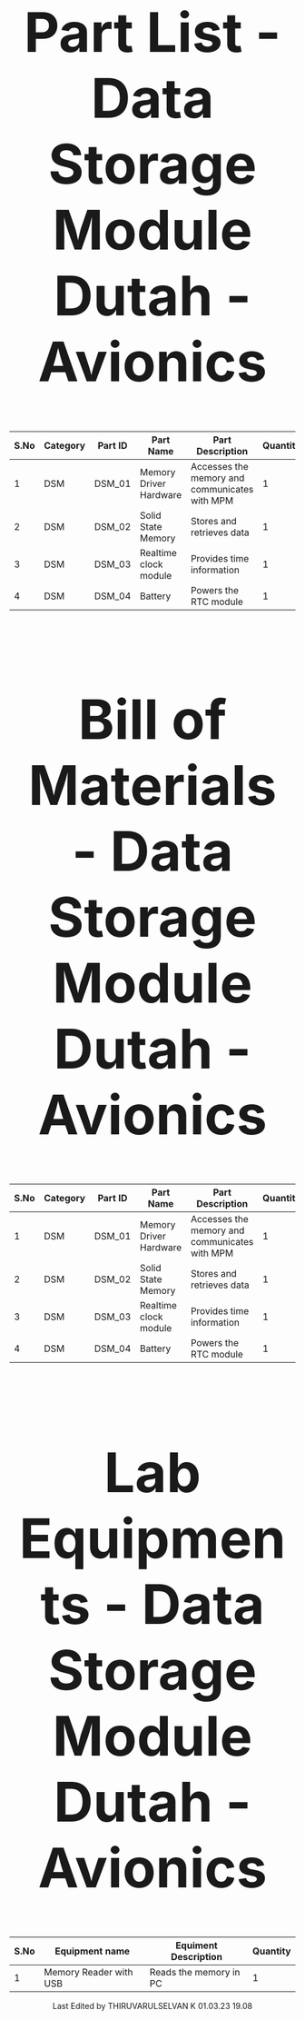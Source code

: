 <div align="center">
<h1 style="font-size:10vw">Part List - Data Storage Module<br>Dutah - Avionics</h1>

| S.No                                               | Category | Part ID | Part Name | Part Description | Quantity |
| ------------- | ------------- | ------------- | ------------- | ------------- | ------------- |
  | 1    | DSM      | DSM_01  | Memory Driver Hardware | Accesses the memory and communicates with MPM | 1        |
| 2    | DSM      | DSM_02  | Solid State Memory     | Stores and retrieves data                     | 1        |
| 3    | DSM      | DSM_03  | Realtime clock module  | Provides time information                     | 1        |
| 4    | DSM      | DSM_04  | Battery                | Powers the RTC module                         | 1        |
  
   <div align="center">
<h1 style="font-size:10vw">Bill of Materials - Data Storage Module<br>Dutah - Avionics</h1>
  
| S.No | Category | Part ID | Part Name | Part Description | Quantity | Unit Price | Total Price | 
| ------------- | ------------- | ------------- | ------------- | ------------- | ------------- | ------------- | ------------- | 
| 1    | DSM      | DSM_01  | Memory Driver Hardware | Accesses the memory and communicates with MPM | 1        | 200        | 200         |
| 2    | DSM      | DSM_02  | Solid State Memory     | Stores and retrieves data                     | 1        | 360        | 360         |
| 3    | DSM      | DSM_03  | Realtime clock module  | Provides time information                     | 1        | 200        | 200         |
| 4    | DSM      | DSM_04  | Battery                | Powers the RTC module                         | 1        | 80         | 80          |
     
<div align="center">
<h1 style="font-size:10vw">Lab Equipments - Data Storage Module<br>Dutah - Avionics</h1>
     
| S.No | Equipment name         | Equiment Description   | Quantity |
| ---- | ---------------------- | ---------------------- | -------- |
| 1    | Memory Reader with USB | Reads the memory in PC | 1        |
         
Last Edited by THIRUVARULSELVAN K 01.03.23 19.08

